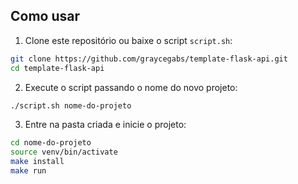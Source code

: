 ## Como usar

1. Clone este repositório ou baixe o script `script.sh`:
```bash
git clone https://github.com/graycegabs/template-flask-api.git
cd template-flask-api
```

2. Execute o script passando o nome do novo projeto:

```bash
./script.sh nome-do-projeto
```

3. Entre na pasta criada e inicie o projeto:

```bash
cd nome-do-projeto
source venv/bin/activate
make install
make run
```
